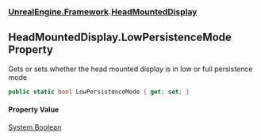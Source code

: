 ### [UnrealEngine.Framework](./UnrealEngine-Framework.md 'UnrealEngine.Framework').[HeadMountedDisplay](./UnrealEngine-Framework-HeadMountedDisplay.md 'UnrealEngine.Framework.HeadMountedDisplay')
## HeadMountedDisplay.LowPersistenceMode Property
Gets or sets whether the head mounted display is in low or full persistence mode  
```csharp
public static bool LowPersistenceMode { get; set; }
```
#### Property Value
[System.Boolean](https://docs.microsoft.com/en-us/dotnet/api/System.Boolean 'System.Boolean')  
